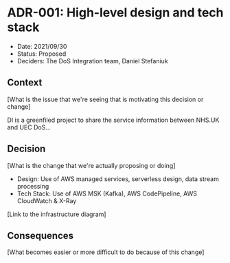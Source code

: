 # ADR-001: High-level design and tech stack

* Date: 2021/09/30
* Status: Proposed
* Deciders: The DoS Integration team, Daniel Stefaniuk

## Context

[What is the issue that we're seeing that is motivating this decision or change]

DI is a greenfiled project to share the service information between NHS.UK and UEC DoS...

## Decision

[What is the change that we're actually proposing or doing]

* Design: Use of AWS managed services, serverless design, data stream processing
* Tech Stack: Use of AWS MSK (Kafka), AWS CodePipeline, AWS CloudWatch & X-Ray

[Link to the infrastructure diagram]

## Consequences

[What becomes easier or more difficult to do because of this change]
